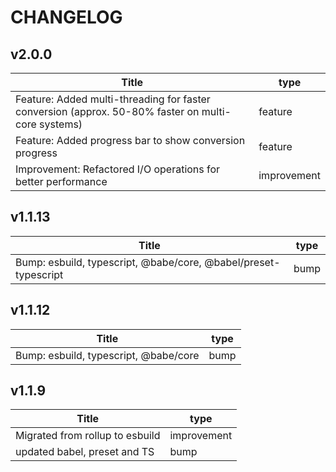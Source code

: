 # CHANGELOG

## v2.0.0
| Title                                                                                              | type        |
| -------------------------------------------------------------------------------------------------- | ----------- |
| Feature: Added multi-threading for faster conversion (approx. 50-80% faster on multi-core systems) | feature     |
| Feature: Added progress bar to show conversion progress                                            | feature     |
| Improvement: Refactored I/O operations for better performance                                      | improvement |

## v1.1.13
| Title                                                           | type |
| --------------------------------------------------------------- | ---- |
| Bump: esbuild, typescript, @babe/core, @babel/preset-typescript | bump |

## v1.1.12
| Title                                 | type |
| ------------------------------------- | ---- |
| Bump: esbuild, typescript, @babe/core | bump |

## v1.1.9
| Title                           | type        |
| ------------------------------- | ----------- |
| Migrated from rollup to esbuild | improvement |
| updated babel, preset and TS    | bump        |
